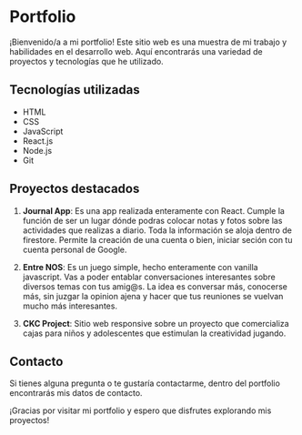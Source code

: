# Portfolio

¡Bienvenido/a a mi portfolio! Este sitio web es una muestra de mi trabajo y habilidades en el desarrollo web. Aquí encontrarás una variedad de proyectos y tecnologías que he utilizado.

## Tecnologías utilizadas

- HTML
- CSS
- JavaScript
- React.js
- Node.js
- Git

## Proyectos destacados

1. **Journal App**: Es una app realizada enteramente con React. Cumple la función de ser un lugar dónde podras colocar notas y fotos sobre las actividades que realizas a diario. Toda la información se aloja dentro de firestore. Permite la creación de una cuenta o bien, iniciar seción con tu cuenta personal de Google.

2. **Entre NOS**: Es un juego simple, hecho enteramente con vanilla javascript. Vas a poder entablar conversaciones interesantes sobre diversos temas con tus amig@s. La idea es conversar más, conocerse más, sin juzgar la opinion ajena y hacer que tus reuniones se vuelvan mucho más interesantes.

3. **CKC Project**: Sitio web responsive sobre un proyecto que comercializa cajas para niños y adolescentes que estimulan la creatividad jugando.

## Contacto

Si tienes alguna pregunta o te gustaría contactarme, dentro del portfolio encontrarás mis datos de contacto.

¡Gracias por visitar mi portfolio y espero que disfrutes explorando mis proyectos!
